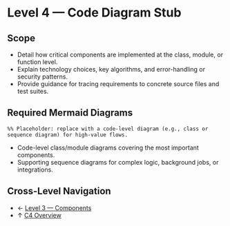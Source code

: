 # Level 4 — Code Diagram Stub

## Scope
- Detail how critical components are implemented at the class, module, or function level.
- Explain technology choices, key algorithms, and error-handling or security patterns.
- Provide guidance for tracing requirements to concrete source files and test suites.

## Required Mermaid Diagrams
```mermaid
%% Placeholder: replace with a code-level diagram (e.g., class or sequence diagram) for high-value flows.
```
- Code-level class/module diagrams covering the most important components.
- Supporting sequence diagrams for complex logic, background jobs, or integrations.

## Cross-Level Navigation
- ← [Level 3 — Components](../level-3-components/README.md)
- ↑ [C4 Overview](../README.md)
